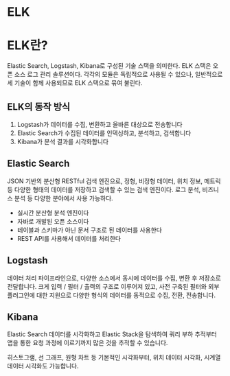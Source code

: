 # ELK

# ELK란?

Elastic Search, Logstash, Kibana로 구성된 기술 스택을 의미한다. ELK 스택은 오픈 소스 로그 관리 솔루션이다. 각각의 모듈은 독립적으로 사용될 수 있으나, 일반적으로 세 기술이 함께 사용되므로 ELK 스택으로 묶여 불린다.

## ELK의 동작 방식

1. Logstash가 데이터를 수집, 변환하고 올바른 대상으로 전송합니다
2. Elastic Search가 수집된 데이터를 인덱싱하고, 분석하고, 검색합니다
3. Kibana가 분석 결과를 시각화합니다

## Elastic Search

JSON 기반의 분산형 RESTful 검색 엔진으로,  정형, 비정형 데이터, 위치 정보, 메트릭 등 다양한 형태의 데이터를 저장하고 검색할 수 있는 검색 엔진이다. 로그 분석, 비즈니스 분석 등 다양한 분야에서 사용 가능하다.

- 실시간 분산형 분석 엔진이다
- 자바로 개발된 오픈 소스이다
- 테이블과 스키마가 아닌 문서 구조로 된 데이터를 사용한다
- REST API를 사용해서 데이터를 처리한다

## Logstash

데이터 처리 파이프라인으로, 다양한 소스에서 동시에 데이터를 수집, 변환 후 저장소로 전달합니다. 크게 입력 / 필터 / 출력의 구조로 이루어져 있고, 사전 구축된 필터와 외부 플러그인에 대한 지원으로 다양한 형식의 데이터를 동적으로 수집, 전환, 전송합니다. 

## Kibana

Elastic Search 데이터를 시각화하고 Elastic Stack을 탐색하여 쿼리 부하 추적부터 앱을 통한 요청 과정에 이르기까지 많은 것을 추적할 수 있습니다.

히스토그램, 선 그래프, 원형 차트 등 기본적인 시각화부터, 위치 데이터 시각화, 시계열 데이터 시각화도 가능합니다.